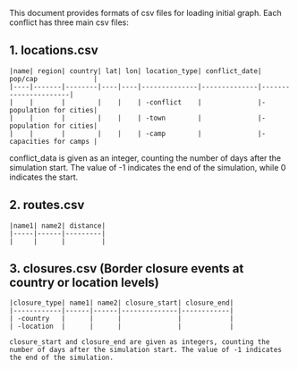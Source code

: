This document provides formats of csv files for loading initial graph. Each conflict has three main csv files:

 ## 1. locations.csv
 
    |name| region| country| lat| lon| location_type| conflict_date| pop/cap              |
    |----|-------|--------|----|----|--------------|--------------|----------------------|
    |    |       |        |    |    | -conflict    |              |-population for cities|
    |    |       |        |    |    | -town        |              |-population for cities|
    |    |       |        |    |    | -camp        |              |-capacities for camps |
 
 conflict_data is given as an integer, counting the number of days after the simulation start. The value of -1 indicates the end of the simulation, while 0 indicates the start.

 ## 2. routes.csv

    |name1| name2| distance|
    |-----|------|---------|
    |     |      |         |


 ## 3. closures.csv  (Border closure events at country or location levels)
   
    |closure_type| name1| name2| closure_start| closure_end|
    |------------|------|------|--------------|------------|
    | -country   |      |      |              |            |
    | -location  |      |      |              |            |
    
    closure_start and closure_end are given as integers, counting the number of days after the simulation start. The value of -1 indicates the end of the simulation.
